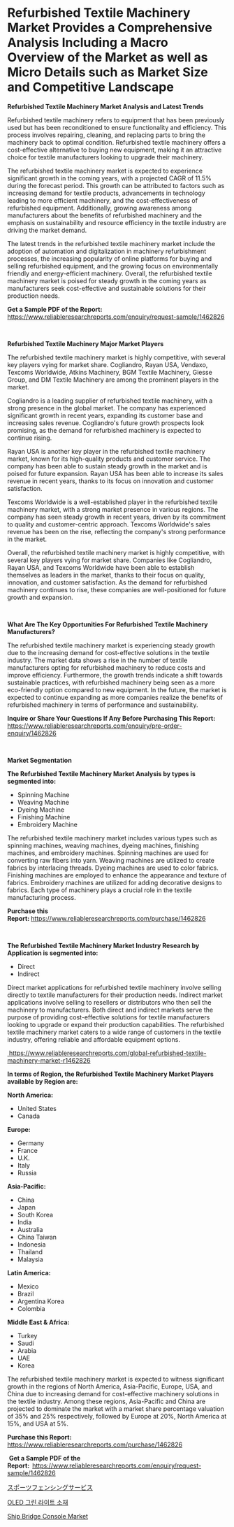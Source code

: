 <p><h1>Refurbished Textile Machinery Market Provides a Comprehensive Analysis Including a Macro Overview of the Market as well as Micro Details such as Market Size and Competitive Landscape</h1></p><p><strong>Refurbished Textile Machinery Market Analysis and Latest Trends</strong></p>
<p><p>Refurbished textile machinery refers to equipment that has been previously used but has been reconditioned to ensure functionality and efficiency. This process involves repairing, cleaning, and replacing parts to bring the machinery back to optimal condition. Refurbished textile machinery offers a cost-effective alternative to buying new equipment, making it an attractive choice for textile manufacturers looking to upgrade their machinery.</p><p>The refurbished textile machinery market is expected to experience significant growth in the coming years, with a projected CAGR of 11.5% during the forecast period. This growth can be attributed to factors such as increasing demand for textile products, advancements in technology leading to more efficient machinery, and the cost-effectiveness of refurbished equipment. Additionally, growing awareness among manufacturers about the benefits of refurbished machinery and the emphasis on sustainability and resource efficiency in the textile industry are driving the market demand.</p><p>The latest trends in the refurbished textile machinery market include the adoption of automation and digitalization in machinery refurbishment processes, the increasing popularity of online platforms for buying and selling refurbished equipment, and the growing focus on environmentally friendly and energy-efficient machinery. Overall, the refurbished textile machinery market is poised for steady growth in the coming years as manufacturers seek cost-effective and sustainable solutions for their production needs.</p></p>
<p><strong>Get a Sample PDF of the Report:&nbsp;</strong> <a href="https://www.reliableresearchreports.com/enquiry/request-sample/1462826">https://www.reliableresearchreports.com/enquiry/request-sample/1462826</a></p>
<p>&nbsp;</p>
<p><strong>Refurbished Textile Machinery Major Market Players</strong></p>
<p><p>The refurbished textile machinery market is highly competitive, with several key players vying for market share. Cogliandro, Rayan USA, Vendaxo, Texcoms Worldwide, Atkins Machinery, BGM Textile Machinery, Giesse Group, and DM Textile Machinery are among the prominent players in the market.</p><p>Cogliandro is a leading supplier of refurbished textile machinery, with a strong presence in the global market. The company has experienced significant growth in recent years, expanding its customer base and increasing sales revenue. Cogliandro's future growth prospects look promising, as the demand for refurbished machinery is expected to continue rising.</p><p>Rayan USA is another key player in the refurbished textile machinery market, known for its high-quality products and customer service. The company has been able to sustain steady growth in the market and is poised for future expansion. Rayan USA has been able to increase its sales revenue in recent years, thanks to its focus on innovation and customer satisfaction.</p><p>Texcoms Worldwide is a well-established player in the refurbished textile machinery market, with a strong market presence in various regions. The company has seen steady growth in recent years, driven by its commitment to quality and customer-centric approach. Texcoms Worldwide's sales revenue has been on the rise, reflecting the company's strong performance in the market.</p><p>Overall, the refurbished textile machinery market is highly competitive, with several key players vying for market share. Companies like Cogliandro, Rayan USA, and Texcoms Worldwide have been able to establish themselves as leaders in the market, thanks to their focus on quality, innovation, and customer satisfaction. As the demand for refurbished machinery continues to rise, these companies are well-positioned for future growth and expansion.</p></p>
<p>&nbsp;</p>
<p><strong>What Are The Key Opportunities For Refurbished Textile Machinery Manufacturers?</strong></p>
<p><p>The refurbished textile machinery market is experiencing steady growth due to the increasing demand for cost-effective solutions in the textile industry. The market data shows a rise in the number of textile manufacturers opting for refurbished machinery to reduce costs and improve efficiency. Furthermore, the growth trends indicate a shift towards sustainable practices, with refurbished machinery being seen as a more eco-friendly option compared to new equipment. In the future, the market is expected to continue expanding as more companies realize the benefits of refurbished machinery in terms of performance and sustainability.</p></p>
<p><strong>Inquire or Share Your Questions If Any Before Purchasing This Report:</strong> <a href="https://www.reliableresearchreports.com/enquiry/pre-order-enquiry/1462826">https://www.reliableresearchreports.com/enquiry/pre-order-enquiry/1462826</a></p>
<p>&nbsp;</p>
<p><strong>Market Segmentation</strong></p>
<p><strong>The Refurbished Textile Machinery Market Analysis by types is segmented into:</strong></p>
<p><ul><li>Spinning Machine</li><li>Weaving Machine</li><li>Dyeing Machine</li><li>Finishing Machine</li><li>Embroidery Machine</li></ul></p>
<p><p>The refurbished textile machinery market includes various types such as spinning machines, weaving machines, dyeing machines, finishing machines, and embroidery machines. Spinning machines are used for converting raw fibers into yarn. Weaving machines are utilized to create fabrics by interlacing threads. Dyeing machines are used to color fabrics. Finishing machines are employed to enhance the appearance and texture of fabrics. Embroidery machines are utilized for adding decorative designs to fabrics. Each type of machinery plays a crucial role in the textile manufacturing process.</p></p>
<p><strong>Purchase this Report:&nbsp;</strong><a href="https://www.reliableresearchreports.com/purchase/1462826">https://www.reliableresearchreports.com/purchase/1462826</a></p>
<p>&nbsp;</p>
<p><strong>The Refurbished Textile Machinery Market Industry Research by Application is segmented into:</strong></p>
<p><ul><li>Direct</li><li>Indirect</li></ul></p>
<p><p>Direct market applications for refurbished textile machinery involve selling directly to textile manufacturers for their production needs. Indirect market applications involve selling to resellers or distributors who then sell the machinery to manufacturers. Both direct and indirect markets serve the purpose of providing cost-effective solutions for textile manufacturers looking to upgrade or expand their production capabilities. The refurbished textile machinery market caters to a wide range of customers in the textile industry, offering reliable and affordable equipment options.</p></p>
<p><a href="https://www.reliableresearchreports.com/global-refurbished-textile-machinery-market-r1462826">&nbsp;https://www.reliableresearchreports.com/global-refurbished-textile-machinery-market-r1462826</a></p>
<p><strong>In terms of Region, the Refurbished Textile Machinery Market Players available by Region are:</strong></p>
<p>
    <p> <strong> North America: </strong>
        <ul>
            <li>United States</li>
            <li>Canada</li>
        </ul>
        </p> 
    <p> <strong> Europe: </strong>
        <ul>
            <li>Germany</li>
            <li>France</li>
            <li>U.K.</li>
            <li>Italy</li>
            <li>Russia</li>
        </ul>
        </p> 
    <p> <strong> Asia-Pacific: </strong>
        <ul>
            <li>China</li>
            <li>Japan</li>
            <li>South Korea</li>
            <li>India</li>
            <li>Australia</li>
            <li>China Taiwan</li>
            <li>Indonesia</li>
            <li>Thailand</li>
            <li>Malaysia</li>
        </ul>
        </p> 
    <p> <strong> Latin America: </strong>
        <ul>
            <li>Mexico</li>
            <li>Brazil</li>
            <li>Argentina Korea</li>
            <li>Colombia</li>
        </ul>
        </p> 
    <p> <strong> Middle East & Africa: </strong>
        <ul>
            <li>Turkey</li>
            <li>Saudi</li>
            <li>Arabia</li>
            <li>UAE</li>
            <li>Korea</li>
        </ul>
    </p>
    </p>
<p><p>The refurbished textile machinery market is expected to witness significant growth in the regions of North America, Asia-Pacific, Europe, USA, and China due to increasing demand for cost-effective machinery solutions in the textile industry. Among these regions, Asia-Pacific and China are projected to dominate the market with a market share percentage valuation of 35% and 25% respectively, followed by Europe at 20%, North America at 15%, and USA at 5%.</p></p>
<p><strong>Purchase this Report: </strong><a href="https://www.reliableresearchreports.com/purchase/1462826">https://www.reliableresearchreports.com/purchase/1462826</a></p>
<p>&nbsp;<strong>Get a Sample PDF of the Report:&nbsp;&nbsp;</strong><a href="https://www.reliableresearchreports.com/enquiry/request-sample/1462826">https://www.reliableresearchreports.com/enquiry/request-sample/1462826</a></p>
<p><strong></strong></p>
<p><p><a href="https://github.com/SantosDicki04/Market-Research-Report-List-2/blob/main/3095161163262.md">スポーツフェンシングサービス</a></p><p><a href="https://github.com/AnthonyWratten/Market-Research-Report-List-1/blob/main/8211652175691.md">OLED 그린 라이트 소재</a></p><p><a href="https://github.com/eeenafisainka/Market-Research-Report-List-1/blob/main/ship-bridge-console-market.md">Ship Bridge Console Market</a></p></p>
